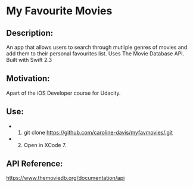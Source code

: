 # My Favourite Movies

## Description:
An app that allows users to search through mutliple genres of movies and
add them to their personal favourites list.
Uses The Movie Database API. Built with Swift 2.3

## Motivation:
Apart of the iOS Developer course for Udacity.

## Use:
* 1. git clone https://github.com/caroline-davis/myfavmovies/.git
* 2. Open in XCode 7.

## API Reference:
https://www.themoviedb.org/documentation/api
